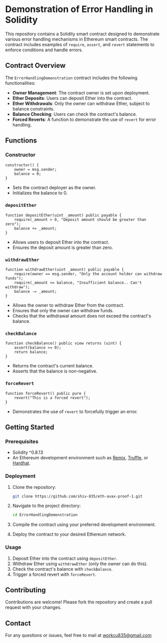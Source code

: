 # Demonstration of Error Handling in Solidity

This repository contains a Solidity smart contract designed to demonstrate various error handling mechanisms in Ethereum smart contracts. The contract includes examples of `require`, `assert`, and `revert` statements to enforce conditions and handle errors.

## Contract Overview

The `ErrorHandlingDemonstration` contract includes the following functionalities:

- **Owner Management**: The contract owner is set upon deployment.
- **Ether Deposits**: Users can deposit Ether into the contract.
- **Ether Withdrawals**: Only the owner can withdraw Ether, subject to balance constraints.
- **Balance Checking**: Users can check the contract's balance.
- **Forced Reverts**: A function to demonstrate the use of `revert` for error handling.

## Functions

### Constructor

```solidity
constructor() {
    owner = msg.sender;
    balance = 0;
}
```

- Sets the contract deployer as the owner.
- Initializes the balance to 0.

### `depositEther`

```solidity
function depositEther(uint _amount) public payable {
    require(_amount > 0, "Deposit amount should be greater than zero");
    balance += _amount;
}
```

- Allows users to deposit Ether into the contract.
- Ensures the deposit amount is greater than zero.

### `withdrawEther`

```solidity
function withdrawEther(uint _amount) public payable {
    require(owner == msg.sender, "Only the account holder can withdraw funds");
    require(_amount <= balance, "Insufficient balance.. Can't withdraw");
    balance -= _amount;
}
```

- Allows the owner to withdraw Ether from the contract.
- Ensures that only the owner can withdraw funds.
- Checks that the withdrawal amount does not exceed the contract's balance.

### `checkBalance`

```solidity
function checkBalance() public view returns (uint) {
    assert(balance >= 0);
    return balance;
}
```

- Returns the contract's current balance.
- Asserts that the balance is non-negative.

### `forceRevert`

```solidity
function forceRevert() public pure {
    revert("This is a forced revert");
}
```

- Demonstrates the use of `revert` to forcefully trigger an error.

## Getting Started

### Prerequisites

- Solidity ^0.8.13
- An Ethereum development environment such as [Remix](https://remix.ethereum.org/), [Truffle](https://www.trufflesuite.com/truffle), or [Hardhat](https://hardhat.org/).

### Deployment

1. Clone the repository:
   ```sh
   git clone https://github.com/shiv-835/eth-avax-proof-1.git
   ```
2. Navigate to the project directory:
   ```sh
   cd ErrorHandlingDemonstration
   ```
3. Compile the contract using your preferred development environment.

4. Deploy the contract to your desired Ethereum network.

### Usage

1. Deposit Ether into the contract using `depositEther`.
2. Withdraw Ether using `withdrawEther` (only the owner can do this).
3. Check the contract's balance with `checkBalance`.
4. Trigger a forced revert with `forceRevert`.

## Contributing

Contributions are welcome! Please fork the repository and create a pull request with your changes.

## Contact

For any questions or issues, feel free to mail at workcu835@gmail.com
